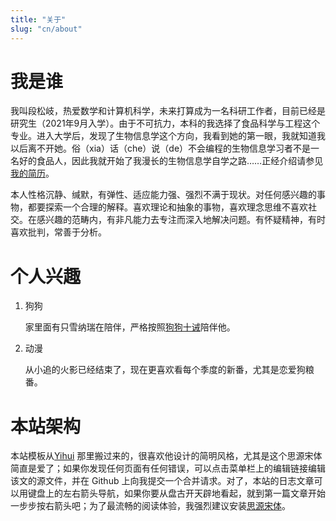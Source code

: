 ```yaml
---
title: "关于"
slug: "cn/about"
---
```


# 我是谁

我叫段松岐，热爱数学和计算机科学，未来打算成为一名科研工作者，目前已经是研究生（2021年9月入学）。由于不可抗力，本科的我选择了食品科学与工程这个专业。进入大学后，发现了生物信息学这个方向，我看到她的第一眼，我就知道我以后离不开她。俗（xia）话（che）说（de）不会编程的生物信息学习者不是一名好的食品人，因此我就开始了我漫长的生物信息学自学之路……正经介绍请参见[我的简历](../vitae/)。

本人性格沉静、缄默，有弹性、适应能力强、强烈不满于现状。对任何感兴趣的事物，都要探索一个合理的解释。喜欢理论和抽象的事物，喜欢理念思维不喜欢社交。在感兴趣的范畴内，有非凡能力去专注而深入地解决问题。有怀疑精神，有时喜欢批判，常善于分析。

# 个人兴趣

1. 狗狗

    家里面有只雪纳瑞在陪伴，严格按照[狗狗十诫](/cn/2020/08/ten-commandments-for-dogs/)陪伴他。

1. 动漫

    从小追的火影已经结束了，现在更喜欢看每个季度的新番，尤其是恋爱狗粮番。

# 本站架构

本站模板从[Yihui](https://github.com/rbind/yihui) 那里搬过来的，很喜欢他设计的简明风格，尤其是这个思源宋体简直是爱了；如果你发现任何页面有任何错误，可以点击菜单栏上的编辑链接编辑该文的源文件，并在 Github 上向我提交一个合并请求。对了，本站的日志文章可以用键盘上的左右箭头导航，如果你要从盘古开天辟地看起，就到第一篇文章开始一步步按右箭头吧；为了最流畅的阅读体验，我强烈建议安装[思源宋体](https://db.songqi.online/SiYuanSongTi.zip)。
